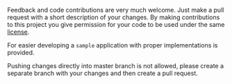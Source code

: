 Feedback and code contributions are very much welcome. Just make a pull request with a short description of your changes. By making contributions to this project you give permission for your code to be used under the same [license](LICENSE).  

For easier developing a `sample` application with proper implementations is provided.

Pushing changes directly into master branch is not allowed, please create a separate branch with your changes and then create a pull request.
